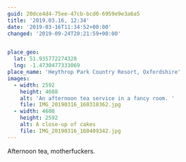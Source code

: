 ```yaml
---
guid: 20dce4d4-75ee-47cb-bcd0-6959e9e3a6a5
title: '2019.03.16, 12:34'
date: '2019-03-16T11:34:52+00:00'
changed: '2019-09-24T20:21:59+00:00'


place_geo:
  lat: 51.935772274328
  lng: -1.4730477333069
place_name: 'Heythrop Park Country Resort, Oxfordshire'
images:
  - width: 2592
    height: 4608
    alt: 'An afternoon tea service in a fancy room. '
    file: IMG_20190316_160318362.jpg
  - width: 4608
    height: 2592
    alt: A close-up of cakes
    file: IMG_20190316_160409342.jpg
---
```


Afternoon tea, motherfuckers. 
